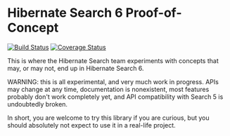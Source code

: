 # Hibernate Search 6 Proof-of-Concept

[![Build Status](https://travis-ci.org/hibernate/hibernate-search-6-poc.svg?branch=master)](https://travis-ci.org/hibernate/hibernate-search-6-poc)
[![Coverage Status](https://coveralls.io/repos/github/hibernate/hibernate-search-6-poc/badge.svg?branch=master)](https://coveralls.io/github/hibernate/hibernate-search-6-poc?branch=master)

This is where the Hibernate Search team experiments with concepts that may,
or may not, end up in Hibernate Search 6.

WARNING: this is all experimental, and very much work in progress.
APIs may change at any time, documentation is nonexistent,
most features probably don't work completely yet,
and API compatibility with Search 5 is undoubtedly broken.

In short, you are welcome to try this library if you are curious,
but you should absolutely not expect to use it in a real-life project.

